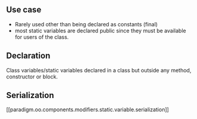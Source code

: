 

## Use case

- Rarely used other than being declared as constants (final)
- most static variables are declared public since they must be available for users of the class.

## Declaration

Class variables/static variables declared in a class but outside any method, constructor or block.

## Serialization

[[paradigm.oo.components.modifiers.static.variable.serialization]]
